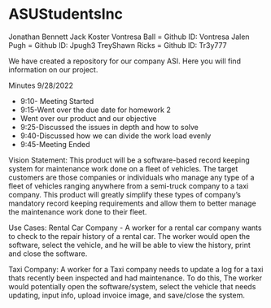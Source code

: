 # ASUStudentsInc
Jonathan Bennett
Jack Koster
Vontresa Ball = Github ID: Vontresa
Jalen Pugh = Github ID: Jpugh3
TreyShawn Ricks = Github ID: Tr3y777

We have created a repository for our company ASI. Here you will find information on our project.

Minutes 9/28/2022
* 9:10- Meeting Started
* 9:15-Went over the due date for homework 2 
* Went over our product and our objective 
* 9:25-Discussed the issues in depth and how to solve 
* 9:40-Discussed how we can divide the work load evenly 
* 9:45-Meeting Ended


Vision Statement:
  This product will be a software-based record keeping system for maintenance work done on a fleet of vehicles. The target customers are those companies or individuals who manage any type of a fleet of vehicles ranging anywhere from a semi-truck company to a taxi company. This product will greatly simplify these types of company’s mandatory record keeping requirements and allow them to better manage the maintenance work done to their fleet.

Use Cases:
Rental Car Company - A worker for a rental car company wants to check to the repair history of a rental car. The worker would open the software, select the vehicle, and he will be able to view the history, print and close the software.

Taxi Company: A worker for a Taxi company needs to update a log for a taxi thats recently been inspected and had maintenance. To do this, The worker would potentially open the software/system, select the vehicle that needs updating, input info, upload invoice image, and save/close the system.
